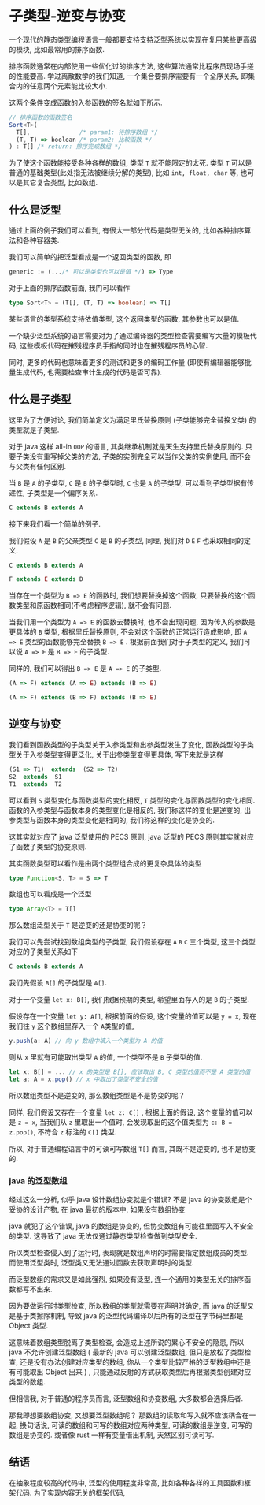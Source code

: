 # 子类型-逆变与协变

一个现代的静态类型编程语言一般都要支持支持泛型系统以实现在复用某些更高级的模块, 
比如最常用的排序函数.

排序函数通常在内部使用一些优化过的排序方法, 
这些算法通常比程序员现场手搓的性能要高.
学过离散数学的我们知道, 一个集合要排序需要有一个全序关系, 
即集合内的任意两个元素能比较大小.

这两个条件变成函数的入参函数的签名就如下所示.

```ts
// 排序函数的函数签名
Sort<T>(
  T[],              /* param1: 待排序数组 */
  (T, T) => boolean /* param2: 比较函数 */
) : T[] /* return: 排序完成数组 */
```

为了使这个函数能接受各种各样的数组, 类型 `T` 就不能限定的太死.
类型 `T` 可以是普通的基础类型(此处指无法被继续分解的类型),
比如 `int, float, char` 等, 也可以是其它复合类型, 比如数组.

## 什么是泛型

通过上面的例子我们可以看到, 有很大一部分代码是类型无关的,
比如各种排序算法和各种容器类.

我们可以简单的把泛型看成是一个返回类型的函数, 即

```ts
generic := (.../* 可以是类型也可以是值 */) => Type
```

对于上面的排序函数前面, 我门可以看作

```ts
type Sort<T> = (T[], (T, T) => boolean) => T[]
```

某些语言的类型系统支持依值类型,
这个返回类型的函数, 其参数也可以是值.

一个缺少泛型系统的语言需要对为了通过编译器的类型检查需要编写大量的模板代码,
这些模板代码在摧残程序员手指的同时也在摧残程序员的心智.

同时, 更多的代码也意味着更多的测试和更多的编码工作量
(即使有编辑器能够批量生成代码, 也需要检查审计生成的代码是否可靠).

## 什么是子类型

这里为了方便讨论, 我们简单定义为满足里氏替换原则
(子类能够完全替换父类) 的类型就是子类型.

对于 java 这样 all-in `OOP` 的语言, 其类继承机制就是天生支持里氏替换原则的.
只要子类没有重写掉父类的方法, 子类的实例完全可以当作父类的实例使用,
而不会与父类有任何区别.

当 `B` 是 `A` 的子类型, `C` 是 `B` 的子类型时, `C` 也是 `A` 的子类型,
可以看到子类型据有传递性, 子类型是一个偏序关系.

```ts
C extends B extends A
```

接下来我们看一个简单的例子.

我们假设 `A` 是 `B` 的父亲类型 `C` 是 `B` 的子类型,
同理, 我们对 `D` `E` `F` 也采取相同的定义.

```ts
C extends B extends A

F extends E extends D
```

当存在一个类型为 `B => E` 的函数时, 我们想要替换掉这个函数,
只要替换的这个函数类型和原函数相同(不考虑程序逻辑), 就不会有问题.

当我们用一个类型为 `A => E` 的函数去替换时, 也不会出现问题,
因为传入的参数是更具体的 `B` 类型,
根据里氏替换原则, 不会对这个函数的正常运行造成影响,
即 `A => E` 类型的函数能够完全替换 `B => E` .
根据前面我们对于子类型的定义, 我们可以说
`A => E` 是 `B => E` 的子类型.

同样的, 我们可以得出 `B => E` 是 `A => E` 的子类型.

```ts
(A => F) extends (A => E) extends (B => E) 

(A => F) extends (B => F) extends (B => E)
```

## 逆变与协变

我们看到函数类型的子类型关于入参类型和出参类型发生了变化,
函数类型的子类型关于入参类型变得更泛化, 关于出参类型变得更具体,
写下来就是这样

```ts
(S1 => T1)  extends  (S2 => T2)
S2  extends  S1
T1  extends  T2
```

可以看到 `S` 类型变化与函数类型的变化相反,
`T` 类型的变化与函数类型的变化相同.
函数的入参类型与函数本身的类型变化是相反的, 我们称这样的变化是逆变的,
出参类型与函数本身的类型变化是相同的, 我们称这样的变化是协变的.

这其实就对应了 java 泛型使用的 PECS 原则,
java 泛型的 PECS 原则其实就对应了函数子类型的协变原则.

其实函数类型可以看作是由两个类型组合成的更复杂具体的类型

```ts
type Function<S, T> = S => T
```

数组也可以看成是一个泛型

```ts
type Array<T> = T[]
```

那么数组泛型关于 `T` 是逆变的还是协变的呢？

我们可以先尝试找到数组类型的子类型,
我们假设存在 `A` `B` `C` 三个类型, 这三个类型对应的子类型关系如下

```ts
C extends B extends A
```

我们先假设 `B[]` 的子类型是 `A[]`.

对于一个变量 `let x: B[]`, 我们根据预期的类型, 希望里面存入的是 `B` 的子类型.

假设存在一个变量 `let y: A[]`, 根据前面的假设, 这个变量的值可以是 `y = x`,
现在我们往 `y` 这个数组里存入一个 `A`类型的值,

```ts
y.push(a: A) // 向 y 数组中填入一个类型为 A 的值
```

则从 `x` 里就有可能取出类型 `A` 的值, 一个类型不是 `B` 子类型的值.

```ts
let x: B[] = ... // x 的类型是 B[], 应该取出 B, C 类型的值而不是 A 类型的值
let a: A = x.pop() // x 中取出了类型不安全的值
```

所以数组类型不是逆变的, 那么数组类型是不是协变的呢？

同样, 我们假设又存在一个变量 `let z: C[]` , 根据上面的假设,
这个变量的值可以是 `z = x`, 当我们从 `z` 里取出一个值时,
会发现取出的这个值类型为 `c: B = z.pop()`,
不符合 `z` 标注的 `C[]` 类型.

所以, 对于普通编程语言中的可读可写数组 `T[]` 而言,
其既不是逆变的, 也不是协变的.

### java 的泛型数组

经过这么一分析, 似乎 java 设计数组协变就是个错误?
不是 java 的协变数组是个妥协的设计产物,
在 java 最初的版本中, 如果没有数组协变

java 就犯了这个错误, java 的数组是协变的, 但协变数组有可能往里面写入不安全的类型.
这导致了 java 无法仅通过静态类型检查做到类型安全.

所以类型检查侵入到了运行时, 表现就是数组声明的时需要指定数组成员的类型.
而使用泛型类时, 泛型类又无法通过函数去获取声明时的类型.

而泛型数组的需求又是如此强烈, 如果没有泛型, 连一个通用的类型无关的排序函数都写不出来.

因为要做运行时类型检查, 所以数组的类型就需要在声明时确定,
而 java 的泛型又是基于类擦除机制,
导致 java 的泛型代码编译以后所有的泛型在字节码里都是 Object 类型.

这意味着数组类型脱离了类型检查, 会造成上述所说的累心不安全的隐患,
所以 java 不允许创建泛型数组 ( 最新的 java 可以创建泛型数组,
但只是放松了类型检查, 还是没有办法创建对应类型的数组,
你从一个类型比较严格的泛型数组中还是有可能取出 Object 出来 ) ,
只能通过反射的方式获取类型后再根据类型创建对应类型的数组.

但相信我, 对于普通的程序员而言, 泛型数组和协变数组, 大多数都会选择后者.

那我即想要数组协变, 又想要泛型数组呢？
那数组的读取和写入就不应该耦合在一起, 换句话说,
可读的数组和可写的数组对应两种类型, 可读的数组是逆变,
可写的数组是协变的.
或者像 rust 一样有变量借出机制, 天然区别可读可写.

## 结语

在抽象程度较高的代码中, 泛型的使用程度非常高, 比如各种各样的工具函数和框架代码.
为了实现内容无关的框架代码,
